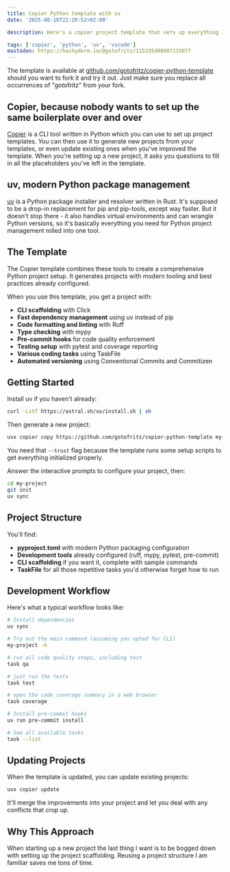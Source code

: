 ```yaml
---
title: Copier Python template with uv
date: '2025-08-10T22:20:52+02:00'

description: Here's a copier project template that sets up everything I need for a modern Python CLI project in about 30 seconds.

tags: ['copier', 'python', 'uv', 'vscode']
mastodon: https://hachyderm.io/@gotofritz/115335490987115077
---
```


The template is available at [github.com/gotofritz/copier-python-template](https://github.com/gotofritz/copier-python-template) should you want to fork it and try it out. Just make sure you replace all occurrences of "gotofritz" from your fork.

## Copier, because nobody wants to set up the same boilerplate over and over

[Copier](https://copier.readthedocs.io/en/stable/) is a CLI tool written in Python which you can use to set up project templates. You can then use it to generate new projects from your templates, or even update existing ones when you've improved the template. When you're setting up a new project, it asks you questions to fill in all the placeholders you've left in the template.

## uv, modern Python package management

[uv](https://docs.astral.sh/uv/) is a Python package installer and resolver written in Rust. It's supposed to be a drop-in replacement for pip and pip-tools, except way faster. But it doesn't stop there - it also handles virtual environments and can wrangle Python versions, so it's basically everything you need for Python project management rolled into one tool.

## The Template

The Copier template combines these tools to create a comprehensive Python project setup. It generates projects with modern tooling and best practices already configured.

When you use this template, you get a project with:

- **CLI scaffolding** with Click
- **Fast dependency management** using uv instead of pip
- **Code formatting and linting** with Ruff
- **Type checking** with mypy
- **Pre-commit hooks** for code quality enforcement
- **Testing setup** with pytest and coverage reporting
- **Various coding tasks** using TaskFile
- **Automated versioning** using Conventional Commits and Commitizen

## Getting Started

Install uv if you haven't already:

```bash
curl -LsSf https://astral.sh/uv/install.sh | sh
```

Then generate a new project:

```bash
uvx copier copy https://github.com/gotofritz/copier-python-template my-project --trust
```

You need that `--trust` flag because the template runs some setup scripts to get everything initialized properly.

Answer the interactive prompts to configure your project, then:

```bash
cd my-project
git init
uv sync
```

## Project Structure

You'll find:

- **pyproject.toml** with modern Python packaging configuration
- **Development tools** already configured (ruff, mypy, pytest, pre-commit)
- **CLI scaffolding** if you want it, complete with sample commands
- **TaskFile** for all those repetitive tasks you'd otherwise forget how to run

## Development Workflow

Here's what a typical workflow looks like:

```bash
# Install dependencies
uv sync

# Try out the main command (assuming you opted for CLI)
my-project -h

# run all code quality steps, including test
task qa

# just run the tests
task test

# open the code coverage summary in a web browser
task coverage

# Install pre-commit hooks
uv run pre-commit install

# See all available tasks
task --list
```

## Updating Projects

When the template is updated, you can update existing projects:

```bash
uvx copier update
```

It'll merge the improvements into your project and let you deal with any conflicts that crop up.

## Why This Approach

When starting up a new project the last thing I want is to be bogged down with setting up the project scaffolding. Reusing a project structure I am familiar saves me tons of time.

